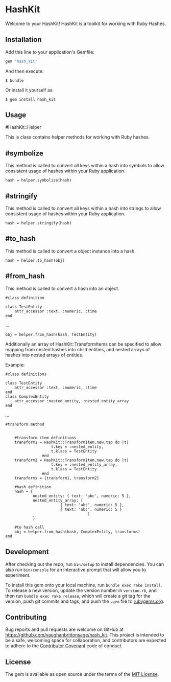 # HashKit

Welcome to your HashKit! HashKit is a toolkit for working with Ruby Hashes.

## Installation

Add this line to your application's Gemfile:

```ruby
gem 'hash_kit'
```

And then execute:

    $ bundle

Or install it yourself as:

    $ gem install hash_kit

## Usage


#HashKit::Helper

This is class contains helper methods for working with Ruby hashes.

## #symbolize

This method is called to convert all keys within a hash into symbols to allow consistent usage of hashes within your Ruby application.

    hash = helper.symbolize(hash)

## #stringify

This method is called to convert all keys within a hash into strings to allow consistent usage of hashes within your Ruby application.

    hash = helper.stringify(hash)

## #to_hash

This method is called to convert a object instance into a hash.

    hash = helper.to_hash(obj)

## #from_hash

This method is called to convert a hash into an object.

    #class definition

    class TestEntity
		attr_accessor :text, :numeric, :time
	end
...

    obj = helper.from_hash(hash, TestEntity)


Additionally an array of HashKit::TransformItems can be specified to allow mapping from nested hashes into child entities, and nested arrays of hashes into nested arrays of entities.

Example:

	#class definitions

	class TestEntity
		attr_accessor :text, :numeric, :time
	end
	class ComplexEntity
		attr_accessor :nested_entity, :nested_entity_array
	end

...

	#transform method


		#transform item definitions
		transform1 = HashKit::TransformItem.new.tap do |t|
						t.key = :nested_entity,
						t.klass = TestEntity
					end
		transform2 = HashKit::TransformItem.new.tap do |t|
						t.key = :nested_entity_array,
						t.klass = TestEntity
					end
		transforms = [transform1, transform2]

		#hash definition
		hash = {
				nested_entity: { text: 'abc', numeric: 5 },
				nested_entity_array: [
							{ text: 'abc', numeric: 5 },
							{ text: 'abc', numeric: 5 }
										]
				}

		#to hash call
		obj = helper.from_hash(hash, ComplexEntity, transforms)
	end

## Development

After checking out the repo, run `bin/setup` to install dependencies. You can also run `bin/console` for an interactive prompt that will allow you to experiment.

To install this gem onto your local machine, run `bundle exec rake install`. To release a new version, update the version number in `version.rb`, and then run `bundle exec rake release`, which will create a git tag for the version, push git commits and tags, and push the `.gem` file to [rubygems.org](https://rubygems.org).

## Contributing

Bug reports and pull requests are welcome on GitHub at https://github.com/vaughanbrittonsage/hash_kit. This project is intended to be a safe, welcoming space for collaboration, and contributors are expected to adhere to the [Contributor Covenant](http://contributor-covenant.org) code of conduct.


## License

The gem is available as open source under the terms of the [MIT License](http://opensource.org/licenses/MIT).

